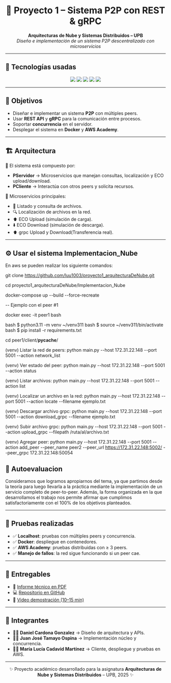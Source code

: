 <h1 align="center">📡 Proyecto 1 – Sistema P2P con REST & gRPC</h1>

<p align="center">
  <b>Arquitecturas de Nube y Sistemas Distribuidos – UPB</b> <br/>
  <i>Diseño e implementación de un sistema P2P descentralizado con microservicios</i>
</p>

---

## 🚀 Tecnologías usadas

<p align="center">
  <img src="https://img.shields.io/badge/REST-API-blue?style=for-the-badge&logo=fastapi&logoColor=white"/>
  <img src="https://img.shields.io/badge/gRPC-Protocol-orange?style=for-the-badge&logo=grpc&logoColor=white"/>
  <img src="https://img.shields.io/badge/Docker-Container-2496ED?style=for-the-badge&logo=docker&logoColor=white"/>
  <img src="https://img.shields.io/badge/AWS-Academy-FF9900?style=for-the-badge&logo=amazonaws&logoColor=white"/>
  <img src="https://img.shields.io/badge/Microservices-Architecture-9cf?style=for-the-badge&logo=microgenetics&logoColor=black"/>
</p>

---

## 🎯 Objetivos
- Diseñar e implementar un sistema **P2P** con múltiples peers.  
- Usar **REST API** y **gRPC** para la comunicación entre procesos.  
- Soportar **concurrencia** en el servidor.  
- Desplegar el sistema en **Docker** y **AWS Academy**.  

---

## 🏗️ Arquitectura

📌 El sistema está compuesto por:  
- **PServidor** → Microservicios que manejan consultas, localización y ECO upload/download.  
- **PCliente** → Interactúa con otros peers y solicita recursos.  

📂 Microservicios principales:  
- 📑 Listado y consulta de archivos.  
- 🔍 Localización de archivos en la red.  
- ⬆️ ECO Upload (simulación de carga).  
- ⬇️ ECO Download (simulación de descarga).
- ⬆️ grpc Upload y Download(Transferencia real).  

---

## ⚙️ Usar el sistema Implementacion_Nube

En aws se pueden realizar los siguiente comandos:

git clone https://github.com/luu1003/proyecto1_arquitecturaDeNube.git

cd proyecto1_arquitecturaDeNube/Implementacion_Nube

docker-compose up --build --force-recreate

-- Ejemplo con el peer #1

docker exec -it peer1 bash

bash $ python3.11 -m venv ~/venv311
bash $  source ~/venv311/bin/activate
bash $  pip install -r requirements.txt

cd peer1/client/__pycache__/

(venv) Listar la red de peers: python main.py --host 172.31.22.148 --port 5001 --action network_list

(venv) Ver estado del peer: python main.py --host 172.31.22.148 --port 5001 --action status

(venv) Listar archivos: python main.py --host 172.31.22.148 --port 5001 --action list

(venv) Localizar un archivo en la red: python main.py --host 172.31.22.148 --port 5001 --action locate --filename ejemplo.txt

(venv) Descargar archivo grpc: python main.py --host 172.31.22.148 --port 5001 --action download_grpc --filename ejemplo.txt

(venv) Subir archivo grpc: python main.py --host 172.31.22.148 --port 5001 --action upload_grpc --filepath /ruta/al/archivo.txt

(venv) Agregar peer: python main.py --host 172.31.22.148 --port 5001 --action add_peer --peer_name peer2 --peer_url https://172.31.22.148:5002/ --peer_grpc 172.31.22.148:50054 

## 🎯 Autoevaluacion

Consideramos que logramos apropiarnos del tema, ya que partimos desde la teoría para luego llevarla a la práctica mediante la implementación de un servicio completo de peer-to-peer. Además, la forma organizada en la que desarrollamos el trabajo nos permite afirmar que cumplimos satisfactoriamente con el 100% de los objetivos planteados.


---

## 🧪 Pruebas realizadas
- ✅ **Localhost**: pruebas con múltiples peers y concurrencia.  
- ✅ **Docker**: despliegue en contenedores.  
- ✅ **AWS Academy**: pruebas distribuidas con ≥ 3 peers.  
- ✅ **Manejo de fallos**: la red sigue funcionando si un peer cae.  

---

## 📑 Entregables
- 📄 [Informe técnico en PDF](#)  
- 💻 [Repositorio en GitHub](#)  
- 🎥 [Video demostración (10–15 min)](#)  

---

## 👥 Integrantes
- 👩‍💻 **Daniel Cardona Gonzalez** → Diseño de arquitectura y APIs.  
- 👨‍💻 **Juan José Tamayo Ospina** → Implementación núcleo y concurrencia.  
- 👨‍💻 **María Lucía Cadavid Martínez** → Cliente, despliegue y pruebas en AWS.  

---

<p align="center">
  ✨ Proyecto académico desarrollado para la asignatura <b>Arquitecturas de Nube y Sistemas Distribuidos</b> – UPB, 2025 ✨
</p>
